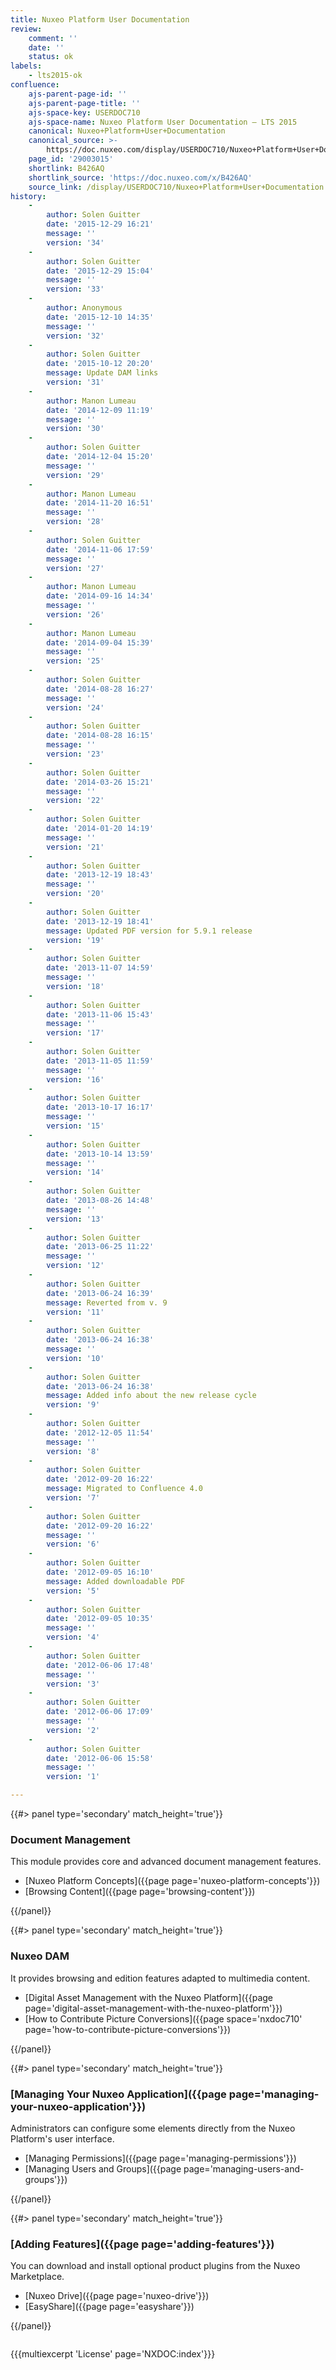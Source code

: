 ```yaml
---
title: Nuxeo Platform User Documentation
review:
    comment: ''
    date: ''
    status: ok
labels:
    - lts2015-ok
confluence:
    ajs-parent-page-id: ''
    ajs-parent-page-title: ''
    ajs-space-key: USERDOC710
    ajs-space-name: Nuxeo Platform User Documentation — LTS 2015
    canonical: Nuxeo+Platform+User+Documentation
    canonical_source: >-
        https://doc.nuxeo.com/display/USERDOC710/Nuxeo+Platform+User+Documentation
    page_id: '29003015'
    shortlink: B426AQ
    shortlink_source: 'https://doc.nuxeo.com/x/B426AQ'
    source_link: /display/USERDOC710/Nuxeo+Platform+User+Documentation
history:
    -
        author: Solen Guitter
        date: '2015-12-29 16:21'
        message: ''
        version: '34'
    -
        author: Solen Guitter
        date: '2015-12-29 15:04'
        message: ''
        version: '33'
    -
        author: Anonymous
        date: '2015-12-10 14:35'
        message: ''
        version: '32'
    -
        author: Solen Guitter
        date: '2015-10-12 20:20'
        message: Update DAM links
        version: '31'
    -
        author: Manon Lumeau
        date: '2014-12-09 11:19'
        message: ''
        version: '30'
    -
        author: Solen Guitter
        date: '2014-12-04 15:20'
        message: ''
        version: '29'
    -
        author: Manon Lumeau
        date: '2014-11-20 16:51'
        message: ''
        version: '28'
    -
        author: Solen Guitter
        date: '2014-11-06 17:59'
        message: ''
        version: '27'
    -
        author: Manon Lumeau
        date: '2014-09-16 14:34'
        message: ''
        version: '26'
    -
        author: Manon Lumeau
        date: '2014-09-04 15:39'
        message: ''
        version: '25'
    -
        author: Solen Guitter
        date: '2014-08-28 16:27'
        message: ''
        version: '24'
    -
        author: Solen Guitter
        date: '2014-08-28 16:15'
        message: ''
        version: '23'
    -
        author: Solen Guitter
        date: '2014-03-26 15:21'
        message: ''
        version: '22'
    -
        author: Solen Guitter
        date: '2014-01-20 14:19'
        message: ''
        version: '21'
    -
        author: Solen Guitter
        date: '2013-12-19 18:43'
        message: ''
        version: '20'
    -
        author: Solen Guitter
        date: '2013-12-19 18:41'
        message: Updated PDF version for 5.9.1 release
        version: '19'
    -
        author: Solen Guitter
        date: '2013-11-07 14:59'
        message: ''
        version: '18'
    -
        author: Solen Guitter
        date: '2013-11-06 15:43'
        message: ''
        version: '17'
    -
        author: Solen Guitter
        date: '2013-11-05 11:59'
        message: ''
        version: '16'
    -
        author: Solen Guitter
        date: '2013-10-17 16:17'
        message: ''
        version: '15'
    -
        author: Solen Guitter
        date: '2013-10-14 13:59'
        message: ''
        version: '14'
    -
        author: Solen Guitter
        date: '2013-08-26 14:48'
        message: ''
        version: '13'
    -
        author: Solen Guitter
        date: '2013-06-25 11:22'
        message: ''
        version: '12'
    -
        author: Solen Guitter
        date: '2013-06-24 16:39'
        message: Reverted from v. 9
        version: '11'
    -
        author: Solen Guitter
        date: '2013-06-24 16:38'
        message: ''
        version: '10'
    -
        author: Solen Guitter
        date: '2013-06-24 16:38'
        message: Added info about the new release cycle
        version: '9'
    -
        author: Solen Guitter
        date: '2012-12-05 11:54'
        message: ''
        version: '8'
    -
        author: Solen Guitter
        date: '2012-09-20 16:22'
        message: Migrated to Confluence 4.0
        version: '7'
    -
        author: Solen Guitter
        date: '2012-09-20 16:22'
        message: ''
        version: '6'
    -
        author: Solen Guitter
        date: '2012-09-05 16:10'
        message: Added downloadable PDF
        version: '5'
    -
        author: Solen Guitter
        date: '2012-09-05 10:35'
        message: ''
        version: '4'
    -
        author: Solen Guitter
        date: '2012-06-06 17:48'
        message: ''
        version: '3'
    -
        author: Solen Guitter
        date: '2012-06-06 17:09'
        message: ''
        version: '2'
    -
        author: Solen Guitter
        date: '2012-06-06 15:58'
        message: ''
        version: '1'

---
```

<div class="row" data-equalizer data-equalize-on="medium"><div class="column medium-6">{{#> panel type='secondary' match_height='true'}}

### Document Management

This module provides core and advanced document management features.

- [Nuxeo Platform Concepts]({{page page='nuxeo-platform-concepts'}})
- [Browsing Content]({{page page='browsing-content'}})

{{/panel}}</div><div class="column medium-6">{{#> panel type='secondary' match_height='true'}}

### Nuxeo DAM

It provides browsing and edition features adapted to multimedia content.

- [Digital Asset Management with the Nuxeo Platform]({{page page='digital-asset-management-with-the-nuxeo-platform'}})
- [How to Contribute Picture Conversions]({{page space='nxdoc710' page='how-to-contribute-picture-conversions'}})

{{/panel}}</div></div><div class="row" data-equalizer data-equalize-on="medium"><div class="column medium-6">{{#> panel type='secondary' match_height='true'}}

### [Managing Your Nuxeo Application]({{page page='managing-your-nuxeo-application'}})

Administrators can configure some elements directly from the Nuxeo Platform's user interface.

- [Managing Permissions]({{page page='managing-permissions'}})
- [Managing Users and Groups]({{page page='managing-users-and-groups'}})

{{/panel}}</div><div class="column medium-6">{{#> panel type='secondary' match_height='true'}}

### [Adding Features]({{page page='adding-features'}})

You can download and install optional product plugins from the Nuxeo Marketplace.

- [Nuxeo Drive]({{page page='nuxeo-drive'}})
- [EasyShare]({{page page='easyshare'}})

{{/panel}}</div></div>

{{{multiexcerpt 'License' page='NXDOC:index'}}}
